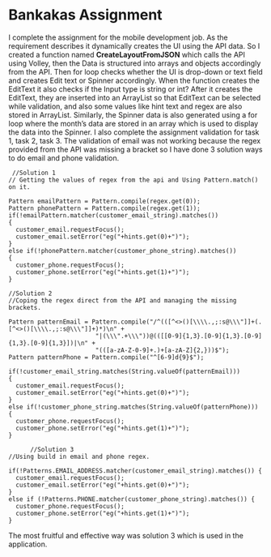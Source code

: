 # Bankakas Assignment

I complete the assignment for the mobile development job. 
As the requirement describes it dynamically creates the UI using the API data. 
So I created a function named **CreateLayoutFromJSON** which calls the API using Volley, then the Data is structured into arrays and objects accordingly from the API. Then for loop checks whether the UI is drop-down or text field and creates Edit text or Spinner accordingly. 
When the function creates the EditText it also checks if the Input type is string or int?  After it creates the EditText, they are inserted into an ArrayList so that EditText can be selected while validation, and also some values like hint text and regex are also stored in ArrayList. 
Similarly, the Spinner data is also generated using a for loop where the month’s data are stored in an array which is used to display the data into the Spinner.
I also complete the assignment validation for task 1, task 2, task 3. The validation of email was not working because the regex provided from the API was missing a bracket so I have done 3 solution ways to do email and phone validation.

```
 //Solution 1
// Getting the values of regex from the api and Using Pattern.match() on it.

Pattern emailPattern = Pattern.compile(regex.get(0));
Pattern phonePattern = Pattern.compile(regex.get(1));
if(!emailPattern.matcher(customer_email_string).matches())
{
  customer_email.requestFocus();
  customer_email.setError("eg("+hints.get(0)+")");
}
else if(!phonePattern.matcher(customer_phone_string).matches())
{
  customer_phone.requestFocus();
  customer_phone.setError("eg("+hints.get(1)+")");
}
```

```
//Solution 2
//Coping the regex direct from the API and managing the missing brackets.

Pattern patternEmail = Pattern.compile("/^(([^<>()[\\\\.,;:s@\\\"]]+(.[^<>()[\\\\.,;:s@\\\"]]+)*)\n" +
                        "|(\\\".+\\\"))@(([[0-9]{1,3}.[0-9]{1,3}.[0-9]{1,3}.[0-9]{1,3}])|\n" +
                        "(([a-zA-Z-0-9]+.)+[a-zA-Z]{2,}))$");
Pattern patternPhone = Pattern.compile("^[6-9]d{9}$");

if(!customer_email_string.matches(String.valueOf(patternEmail)))
{
  customer_email.requestFocus();
  customer_email.setError("eg("+hints.get(0)+")");
}
else if(!customer_phone_string.matches(String.valueOf(patternPhone)))
{
  customer_phone.requestFocus();
  customer_phone.setError("eg("+hints.get(1)+")");
}
```

```
      //Solution 3
//Using build in email and phone regex.

if(!Patterns.EMAIL_ADDRESS.matcher(customer_email_string).matches()) {
  customer_email.requestFocus();
  customer_email.setError("eg("+hints.get(0)+")");
}
else if (!Patterns.PHONE.matcher(customer_phone_string).matches()) {
  customer_phone.requestFocus();
  customer_phone.setError("eg("+hints.get(1)+")");
}

```
The most fruitful and effective way was solution 3 which is used in the application. 
